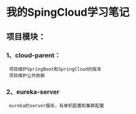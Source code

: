 # 我的SpingCloud学习笔记

## 项目模块：
### 1、cloud-parent：
```
 项目维护SpringBoot和SpringCloud的版本
 项目维护公共依赖
```

### 2、eureka-server
```
 eureka的server服务，有单机配置和集群配置
```
